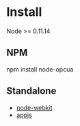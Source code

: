 
# Install

Node >= 0.11.14

## NPM

npm install node-opcua


## Standalone

- [node-webkit](https://github.com/rogerwang/node-webkit)
- [appjs](http://appjs.com/)